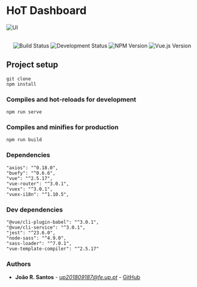 # HoT Dashboard

<img src="https://i.imgur.com/cr2Lgxv.png" alt="UI">

<p align="center">
  <br/>
  <img src="https://img.shields.io/badge/build-passing-brightgreen.svg" alt="Build Status">
  <img src="https://img.shields.io/badge/status-in%20development-orange.svg" alt="Development Status">
  <img src="https://img.shields.io/badge/npm-v6.2.0-blue.svg" alt="NPM Version">
  <img src="https://img.shields.io/badge/vue.js-v3.0.1-green.svg" alt="Vue.js Version">

## Project setup
```
git clone
npm install
```

### Compiles and hot-reloads for development
```
npm run serve
```

### Compiles and minifies for production
```
npm run build
```

### Dependencies

```
"axios": "^0.18.0",
"buefy": "^0.6.6",
"vue": "^2.5.17",
"vue-router": "^3.0.1",
"vuex": "^3.0.1",
"vuex-i18n": "^1.10.5",
```

### Dev dependencies

```
"@vue/cli-plugin-babel": "^3.0.1",
"@vue/cli-service": "^3.0.1",
"jest": "^23.6.0",
"node-sass": "^4.9.0",
"sass-loader": "^7.0.1",
"vue-template-compiler": "^2.5.17"
```

### Authors

* **João R. Santos** - *up201809187@fe.up.pt* - [GitHub](https://github.com/joaorafaelsantos)

